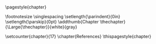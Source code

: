 \pagestyle{chapter}

\footnotesize
\singlespacing
\setlength{\parindent}{0in}
\setlength{\parskip}{0pt}
\addthumb{Chapter \thechapter}{\Large{\thechapter}}{white}{gray}


\setcounter{chapter}{17}
\chapter{References}
\thispagestyle{chapter}